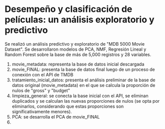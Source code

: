 # Desempeño y clasificación de películas: un análisis exploratorio y predictivo
Se realizó un análisis predictivo y exploratorio de  "MDB 5000 Movie Dataset". Se desarrollaron modelos de PCA, NMF, Regresión Lineal y Random Forest sobre la base de más de 5,000 registros y 28 variables. 

1. movie_metadata: representa la base de datos inicial descargada
2. movie_FINAL: presenta la base de datos final luego de un proceso de conexión con el API de TMDB
3. tratamiento_inicial_datos: presenta el análisis preliminar de la base de datos original (movie_metadata) en el que se calcula la proporción de nulos de "gross" y "budget"
4. limpieza_general: se conecta la base inicial con el API, se eliminan duplicados y se calculan las nuevas proporciones de nulos (se opta por eliminarlos, considerando que estas proporciones son significativamente menores).
5. PCA: se desarrolla el PCA de movie_FINAL
6. 
